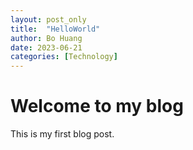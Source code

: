 ```yaml
---
layout: post_only
title:  "HelloWorld"
author: Bo Huang
date: 2023-06-21
categories: [Technology]
---
```


# Welcome to my blog

This is my first blog post.
